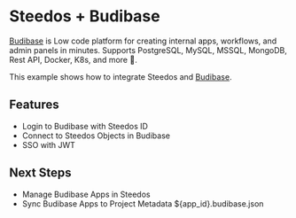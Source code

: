 Steedos + Budibase
===

[Budibase](https://budibase.com/) is Low code platform for creating internal apps, workflows, and admin panels in minutes. Supports PostgreSQL, MySQL, MSSQL, MongoDB, Rest API, Docker, K8s, and more 🚀. 

This example shows how to integrate Steedos and [Budibase](https://budibase.com/). 

## Features 

- Login to Budibase with Steedos ID
- Connect to Steedos Objects in Budibase
- SSO with JWT

## Next Steps

- Manage Budibase Apps in Steedos 
- Sync Budibase Apps to Project Metadata ${app_id}.budibase.json
